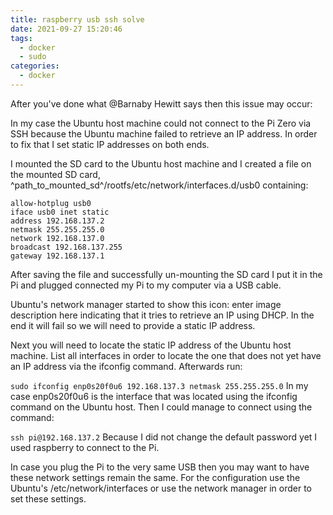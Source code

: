 ```yaml
---
title: raspberry usb ssh solve
date: 2021-09-27 15:20:46
tags: 
  - docker 
  - sudo
categories:
  - docker
---
```


After you've done what @Barnaby Hewitt says then this issue may occur:

In my case the Ubuntu host machine could not connect to the Pi Zero via SSH because the Ubuntu machine failed to retrieve an IP address. In order to fix that I set static IP addresses on both ends.

I mounted the SD card to the Ubuntu host machine and I created a file on the mounted SD card, ^path_to_mounted_sd^/rootfs/etc/network/interfaces.d/usb0 containing:

```
allow-hotplug usb0
iface usb0 inet static
address 192.168.137.2
netmask 255.255.255.0
network 192.168.137.0
broadcast 192.168.137.255
gateway 192.168.137.1
```

After saving the file and successfully un-mounting the SD card I put it in the Pi and plugged connected my Pi to my computer via a USB cable.

Ubuntu's network manager started to show this icon: enter image description here indicating that it tries to retrieve an IP using DHCP. In the end it will fail so we will need to provide a static IP address.

Next you will need to locate the static IP address of the Ubuntu host machine. List all interfaces in order to locate the one that does not yet have an IP address via the ifconfig command. Afterwards run:

`sudo ifconfig enp0s20f0u6 192.168.137.3 netmask 255.255.255.0`
In my case enp0s20f0u6 is the interface that was located using the ifconfig command on the Ubuntu host. Then I could manage to connect using the command:

`ssh pi@192.168.137.2`
Because I did not change the default password yet I used raspberry to connect to the Pi.

In case you plug the Pi to the very same USB then you may want to have these network settings remain the same. For the configuration use the Ubuntu's /etc/network/interfaces or use the network manager in order to set these settings.

